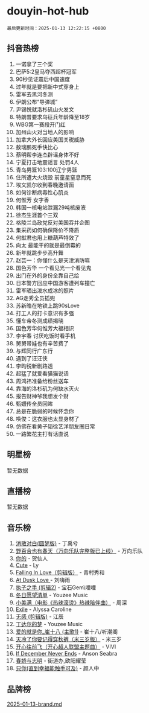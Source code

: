# douyin-hot-hub

`最后更新时间：2025-01-13 12:22:15 +0800`

## 抖音热榜

1. 一诺拿了三个奖
1. 巴萨5:2皇马夺西超杯冠军
1. 90秒见证震后中国速度
1. 过年就是要把新中式穿身上
1. 雷军去黑河冬测
1. 伊朗公布“导弹城”
1. 尹锡悦就洛杉矶山火发文
1. 特朗普要求乌征兵年龄降至18岁
1. WBG第一赛段开门红
1. 加州山火对当地人的影响
1. 加拿大外长回应美国关税威胁
1. 敖瑞鹏死手快比心
1. 蔡明帮李连杰辟谣身体不好
1. 宁夏打击地震谣言 处罚4人
1. 青岛男篮103:100辽宁男篮
1. 住所遭大火烧毁 前童星窒息而死
1. 埃文凯尔收到春晚邀请函
1. 如何诊断病毒性心肌炎
1. 何惟芳 女字香
1. 韩国一核电站泄漏29吨核废液
1. 徐杰生涯首个三双
1. 格陵兰岛政党反对美国吞并企图
1. 集采药如何确保降价不降质
1. 何猷君也用上糖葫芦特效了
1. 向太 最能干的就是最倒霉的
1. 新年就跳步步高升舞
1. 赵芸一：你懂什么是天津消防嘛
1. 国色芳华 一个看见光一个看见鬼
1. 出门在外的身份全靠自己给
1. 日本警方回应中国游客遭列车撞亡
1. 雷军晒出泼水成冰的照片
1. AG走秀全员插兜
1. 苏新皓在地铁上跳90sLove
1. 打工人的打卡意识有多强
1. 懂车帝冬测成绩揭晓
1. 国色芳华何惟芳大福相识
1. 李宇春 讨厌吃饭时看手机
1. 舅舅带娃也有辛苦费了
1. 与辉同行广东行
1. 遇到了汪汪侠
1. 李昀锐新剧路透
1. 起猛了就爱看猫猫说话
1. 周鸿祎准备给粉丝送车
1. 靠海的洛杉矶为何缺水灭火
1. 报告财神爷我想发个财
1. 甄嬛传全员回眸
1. 总是在脆弱的时候怀念你
1. 唤俊：这衣服也太显身材了
1. 仿佛在看黄子韬徐艺洋朋友圈日常
1. 一路繁花主打有话直说

## 明星榜

暂无数据

## 直播榜

暂无数据

## 音乐榜

1. [消散对白(圆梦版)](https://sf5-hl-cdn-tos.douyinstatic.com/obj/tos-cn-ve-2774/og4jB5I5IizzoZVAAAzWgBMAsMDWoArfwBOiFs) - 丁禹兮
1. [野百合也有春天（万向乐队完整版已上线）](https://sf5-hl-cdn-tos.douyinstatic.com/obj/tos-cn-ve-2774/oMnUxhRAMiAGBqDtIPBQ7ACYQZFlJCftcgeDJE) - 万向乐队
1. [你的](https://sf5-hl-cdn-tos.douyinstatic.com/obj/tos-cn-ve-2774/oYuIeKf42jB7sEV6B2upMdpYAgfrQWj0FeRegh) - 贺仙人
1. [Cute](https://sf6-cdn-tos.douyinstatic.com/obj/tos-cn-ve-2774/o4IbIzHWKAAB4wsS5qMBRiiAlEBGTpQRNfFvuo) - Ly
1. [Falling In Love（剪辑版）](https://sf5-hl-cdn-tos.douyinstatic.com/obj/tos-cn-ve-2774/o8ajpA8zzgBPahbBIO8AcKGBLJezFCRd1wfP9f) - 青村秀和
1. [ At Dusk  Love ](https://sf5-hl-cdn-tos.douyinstatic.com/obj/tos-cn-ve-2774/o8CrpCf5CaYgI4ZrtQgMQAFEfuGqNnRSDQAPBc) - 刘嗨雨
1. [执子之手 (剪辑2)](https://sf5-hl-cdn-tos.douyinstatic.com/obj/tos-cn-ve-2774/oUoZLQjCc31XzqsBnBQUNgeKtYPBcgbFDwtfcu) - 宝石Gem\哩哩
1. [冬日愿望清单](https://sf5-hl-cdn-tos.douyinstatic.com/obj/tos-cn-ve-2774/oIIgUOeamCFCVAzxN6MFRLIBlLGpUqQxeeHrLE) - Youzee Music
1. [小美满（电影《热辣滚烫》热辣陪伴曲）](https://sf5-hl-cdn-tos.douyinstatic.com/obj/tos-cn-ve-2774/o0GAn2lSgfZIDUgtevCGDQYnFg4CwnrBaxbTZL) - 周深
1. [Exile](https://sf5-hl-cdn-tos.douyinstatic.com/obj/tos-cn-ve-2774/oYj4gAQTknKE3WW0Je8KGmQ7z1cA4FefwtbufD) - Alyssa Caroline
1. [无感 (剪辑版)](https://sf5-hl-cdn-tos.douyinstatic.com/obj/tos-cn-ve-2774/o0eIsUzJBDlQaQFC5OFlgbMEZC1TFYBftOBn6p) - 江辰
1. [丁达尔的梦](https://sf5-hl-cdn-tos.douyinstatic.com/obj/tos-cn-ve-2774/oMU3WirUZBVQkAC9ccG5P2IQirziZM2RTInUY) - Youzee Music
1. [爱的就是你_崔十八 (主歌1)](https://sf3-cdn-tos.douyinstatic.com/obj/tos-cn-ve-2774/oI5BO5DhFZ6UTcNCnZaOCBLtZ7WIMQGfgnXf5E) - 崔十八/听潮阁
1. [天冷了你要记得穿秋裤（米三岁版）](https://sf5-hl-cdn-tos.douyinstatic.com/obj/tos-cn-ve-2774/oQlIwVIDWiZ6BQilAorS7MA0AgCkQDvcZAdm1) - 米三岁
1. [开心往前飞（开心超人联盟主题曲）](https://sf5-hl-cdn-tos.douyinstatic.com/obj/tos-cn-ve-2774/9d8fb7c82cf1421fb93a9fe925275e0a) - VIVI
1. [If December Never Ends](https://sf5-hl-cdn-tos.douyinstatic.com/obj/tos-cn-ve-2774/oY1IQMoTgCFIBg8RZifyqlBBt1UFgitTYmxeOS) - Anson Seabra
1. [春娇与志明](https://sf5-hl-cdn-tos.douyinstatic.com/obj/tos-cn-ve-2774/e530d8fceb7044b39707d7f9ff54add1) - 街道办,欧阳耀莹
1. [只你(直到幸福能触手可及)](https://sf5-hl-cdn-tos.douyinstatic.com/obj/tos-cn-ve-2774/o0lBkRDzFTeaVSUz3ZZSCBVtZ5DIMQGfgmEAuE) - 颜人中

## 品牌榜

[2025-01-13-brand.md](2025-01-13-brand.md)
